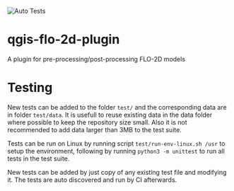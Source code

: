 ![Auto Tests](https://github.com/FLO-2DSoftware/qgis-flo-2d-plugin/workflows/Auto%20Tests/badge.svg)

# qgis-flo-2d-plugin
A plugin for pre-processing/post-processing FLO-2D models
 
# Testing

New tests can be added to the folder `test/` and the corresponding data are in folder `test/data`. It is 
usefull to reuse existing data in the data folder where possible to keep the repository size small. Also it 
is not recommended to add data larger than 3MB to the test suite.

Tests can be run on Linux by running script `test/run-env-linux.sh /usr` to setup the environment, following by 
running `python3 -m unittest` to run all tests in the test suite.

New tests can be added by just copy of any existing test file and modifying it. The tests are auto discovered and run
by CI afterwards.